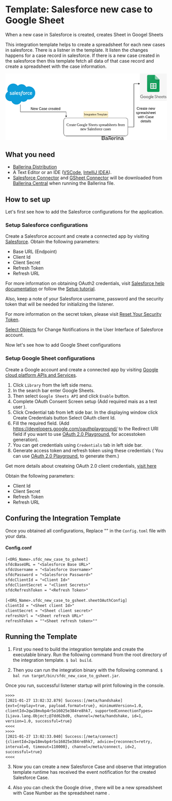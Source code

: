 # Template: Salesforce new case to Google Sheet
When a new case in Salesforce is created, creates Sheet in Googel Sheets  <br>

This integration template helps to create a spreadsheet for each new cases in salesforce. There is a listner in the template. 
It listen the changes happens for a case record in salesforce. If there is a new case created in the 
salesforce then this template fetch all data of that case record and create a spreadsheet with the case information.  

![image](docs/images/sfdccase2gsheet.png)

## What you need

- [Ballerina Distribution](https://ballerina.io/learn/getting-started/)
- A Text Editor or an IDE ([VSCode](https://marketplace.visualstudio.com/items?itemName=ballerina.ballerina), 
[IntelliJ IDEA](https://plugins.jetbrains.com/plugin/9520-ballerina)).  
- [Salesforce Connector](https://github.com/ballerina-platform/module-ballerinax-sfdc) and [GSheet Connector](https://github.com/ballerina-platform/module-ballerinax-googleapis.sheets) will be downloaded from 
[Ballerina Central](https://central.ballerina.io/) when running the Ballerina file.

## How to set up

Let's first see how to add the Salesforce configurations for the application.

### Setup Salesforce configurations
Create a Salesforce account and create a connected app by visiting [Salesforce](https://www.salesforce.com). 
Obtain the following parameters:

* Base URL (Endpoint)
* Client Id
* Client Secret
* Refresh Token
* Refresh URL

For more information on obtaining OAuth2 credentials, visit 
[Salesforce help documentation](https://help.salesforce.com/articleView?id=remoteaccess_authenticate_overview.htm) 
or follow the 
[Setup tutorial](https://medium.com/@bpmmendis94/obtain-access-refresh-tokens-from-salesforce-rest-api-a324fe4ccd9b).

Also, keep a note of your Salesforce username, password and the security token that will be needed for initializing the listener. 

For more information on the secret token, please visit [Reset Your Security Token](https://help.salesforce.com/articleView?id=user_security_token.htm&type=5).

[Select Objects](https://developer.salesforce.com/docs/atlas.en-us.change_data_capture.meta/change_data_capture/cdc_select_objects.htm) for Change Notifications in the User Interface of Salesforce account.

Now let's see how to add Google Sheet configurations
### Setup Google Sheet configurations
Create a Google account and create a connected app by visiting [Google cloud platform APIs and Services](https://console.cloud.google.com/apis/dashboard). 

1. Click `Library` from the left side menu.
2. In the search bar enter Google Sheets.
3. Then select `Google Sheets API` and click `Enable` button.
4. Complete OAuth Consent Screen setup (Add required mais as a test user ).
5. Click Credential tab from left side bar. In the displaying window click Create Credentials button
Select OAuth client Id.
6. Fill the required field. (Add https://developers.google.com/oauthplayground/ to the Redirect URI field if you want 
to use [OAuth 2.0 Playground.](https://developers.google.com/oauthplayground/) for accesstoken generation).
7. You can get credentials using `Credentials` tab in left side bar. 
8. Generate access token and refresh token using these credentials ( You can use [OAuth 2.0 Playground.](https://developers.google.com/oauthplayground/) to generate them.)

Get more details about createing OAuth 2.0 client credentials,  [visit here](https://developers.google.com/sheets/api/guides/authorizing)

Obtain the following parameters:

* Client Id
* Client Secret
* Refresh Token
* Refresh URL

## Confuring the Integration Template

Once you obtained all configurations, Replace "" in the `Config.toml` file with your data.

#### Config.conf
``` 
[<ORG_Name>.sfdc_new_case_to_gsheet]
sfdcBaseURL = "<Salesforce Base URL>"
sfdcUsername = "<Salesforce Username>"
sfdcPassword = "<Salesforce Password>"
sfdcClientId = "<Client Id>"
sfdcClientSecret = "<Client Secrets>"
sfdcRefreshToken = "<Refresh Token>"

[<ORG_Name>.sfdc_new_case_to_gsheet.sheetOAuthConfig]
clientId = "<Sheet client Id>"
clientSecret = "<Sheet client secret>"
refreshUrl = "<Sheet refresh URL>"
refreshToken = ""<Sheet refresh token>""

```
## Running the Template

1. First you need to build the integration template and create the executable binary. Run the following command from 
the root directory of the integration template. 
`$ bal build`. 

2. Then you can run the integration binary with the following command. 
`$ bal run target/bin/sfdc_new_case_to_gsheet.jar`. 


Once you run, successful listener startup will print following in the console.
```
>>>>
[2021-01-27 13:02:32.879] Success:[/meta/handshake]
{ext={replay=true, payload.format=true}, minimumVersion=1.0, clientId=2qw18mvbp4r5o16025e384re8hk7, supportedConnectionTypes=[Ljava.lang.Object;@7dd62bd0, channel=/meta/handshake, id=1, version=1.0, successful=true}
<<<<
>>>>
[2021-01-27 13:02:33.040] Success:[/meta/connect]
{clientId=2qw18mvbp4r5o16025e384re8hk7, advice={reconnect=retry, interval=0, timeout=110000}, channel=/meta/connect, id=2, successful=true}
<<<<
```

3. Now you can create a new Salesforce Case and observe that integration template runtime has received the event notification for the created Salesforce Case.

4. Also you can check the Google drive , there will be a new spreadsheet with Case Number as the spreadsheet name . 
